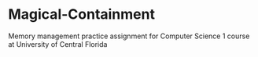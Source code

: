 # Magical-Containment
Memory management practice assignment for Computer Science 1 course at University of Central Florida
